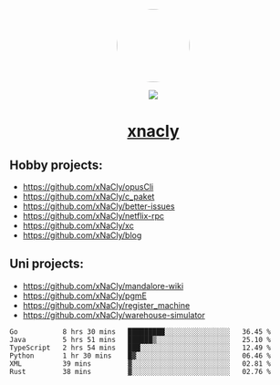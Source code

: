 <p align="center">
  <img style="border-radius: 100px" width="128" height="128" src="https://avatars.githubusercontent.com/u/47723417?v=4"/>
</p>
<p align="center">
  <img src="https://komarev.com/ghpvc/?username=xnacly&&style=flat-square"/>
</p>

<h1 align="center"><a href="https://xnacly.me"> xnacly</a> </h1>

## Hobby projects:
- https://github.com/xNaCly/opusCli
- https://github.com/xNaCly/c_paket
- https://github.com/xNaCly/better-issues
- https://github.com/xNaCly/netflix-rpc
- https://github.com/xNaCly/xc
- https://github.com/xNaCly/blog

## Uni projects:
- https://github.com/xNaCly/mandalore-wiki
- https://github.com/xNaCly/pgmE
- https://github.com/xNaCly/register_machine
- https://github.com/xNaCly/warehouse-simulator


<!--START_SECTION:waka-->

```text
Go           8 hrs 30 mins   █████████░░░░░░░░░░░░░░░░   36.45 %
Java         5 hrs 51 mins   ██████▒░░░░░░░░░░░░░░░░░░   25.10 %
TypeScript   2 hrs 54 mins   ███░░░░░░░░░░░░░░░░░░░░░░   12.49 %
Python       1 hr 30 mins    █▓░░░░░░░░░░░░░░░░░░░░░░░   06.46 %
XML          39 mins         ▓░░░░░░░░░░░░░░░░░░░░░░░░   02.81 %
Rust         38 mins         ▓░░░░░░░░░░░░░░░░░░░░░░░░   02.76 %
```

<!--END_SECTION:waka-->
